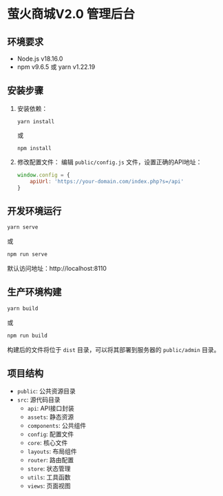 # 萤火商城V2.0 管理后台

## 环境要求

- Node.js v18.16.0
- npm v9.6.5 或 yarn v1.22.19

## 安装步骤

1. 安装依赖：
   ```
   yarn install
   ```
   或
   ```
   npm install
   ```

2. 修改配置文件：
   编辑 `public/config.js` 文件，设置正确的API地址：
   ```javascript
   window.config = {
       apiUrl: 'https://your-domain.com/index.php?s=/api'
   }
   ```

## 开发环境运行

```bash
yarn serve
```
或
```bash
npm run serve
```

默认访问地址：http://localhost:8110

## 生产环境构建

```bash
yarn build
```
或
```bash
npm run build
```

构建后的文件将位于 `dist` 目录，可以将其部署到服务器的 `public/admin` 目录。

## 项目结构

- `public`: 公共资源目录
- `src`: 源代码目录
  - `api`: API接口封装
  - `assets`: 静态资源
  - `components`: 公共组件
  - `config`: 配置文件
  - `core`: 核心文件
  - `layouts`: 布局组件
  - `router`: 路由配置
  - `store`: 状态管理
  - `utils`: 工具函数
  - `views`: 页面视图